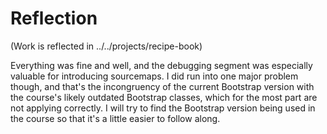 # Reflection

(Work is reflected in ../../projects/recipe-book)

Everything was fine and well, and the debugging segment was especially valuable for introducing sourcemaps. I did run into one major problem though, and that's the incongruency of the current Bootstrap version with the course's likely outdated Bootstrap classes, which for the most part are not applying correctly. I will try to find the Bootstrap version being used in the course so that it's a little easier to follow along.